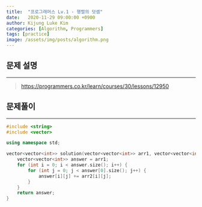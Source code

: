 ```yaml
---
title:  "프로그래머스 Lv.1 - 행렬의 덧셈"
date:   2020-11-29 09:00:00 +0900
author: Kijung Luke Kim
categories: [Algorithm, Programmers]
tags: [practice]
image: /assets/img/posts/algorithm.png
---
```


## 문제 설명
---

> https://programmers.co.kr/learn/courses/30/lessons/12950

## 문제풀이
---

```cpp
#include <string>
#include <vector>

using namespace std;

vector<vector<int>> solution(vector<vector<int>> arr1, vector<vector<int>> arr2) {
    vector<vector<int>> answer = arr1;
    for (int i = 0; i < answer.size(); i++) {
        for (int j = 0; j < answer[0].size(); j++) {
            answer[i][j] += arr2[i][j];
        }
    }
    return answer;
}
```
